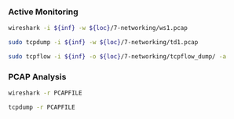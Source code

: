 ### Active Monitoring

```bash
wireshark -i ${inf} -w ${loc}/7-networking/ws1.pcap
```

```bash
sudo tcpdump -i ${inf} -w ${loc}/7-networking/td1.pcap
```

```bash
sudo tcpflow -i ${inf} -o ${loc}/7-networking/tcpflow_dump/ -a
```

### PCAP Analysis

```bash
wireshark -r PCAPFILE
```

```bash
tcpdump -r PCAPFILE
```